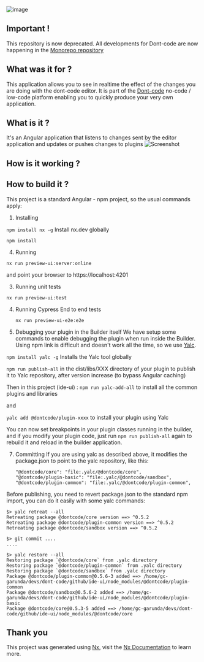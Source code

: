 ![image](https://dont-code.net/assets/logo-shadow-squared.png)
## Important !
This repository is now deprecated. All developments for Dont-code are now happening in the [Monorepo repository](https://github.com/dont-code/monorepo)

## What was it for ?

This application allows you to see in realtime the effect of the changes you are doing with the dont-code editor.
It is part of the [Dont-code](https://dont-code.net) no-code / low-code platform enabling you to quickly produce your very own application. 

## What is it ?
It's an Angular application that listens to changes sent by the editor application and updates or pushes changes to plugins
![Screenshot](https://dont-code.net/assets/Previewer%20Edit%20Task.png)

## How is it working ?

## How to build it ?
This project is a standard Angular - npm project, so the usual commands apply:

1. Installing

`npm install nx -g` Install nx.dev globally

`npm install`

4. Running

  `nx run preview-ui:server:online`

and point your browser to https://localhost:4201

3. Running unit tests

  `nx run preview-ui:test`

4. Running Cypress End to end tests

   `nx run preview-ui-e2e:e2e`

6. Debugging your plugin in the Builder itself
   We have setup some commands to enable debugging the plugin when run inside the Builder.
   Using npm link is difficult and doesn't work all the time, so we use [Yalc](https://github.com/wclr/yalc).

`npm install yalc -g` Installs the Yalc tool globally

`npm run publish-all` in the dist/libs/XXX directory of your plugin to publish it to Yalc repository, after version increase (to bypass Angular caching)

Then in this project (ide-ui) :
`npm run yalc-add-all` to install all the common plugins and libraries

and

`yalc add @dontcode/plugin-xxxx` to install your plugin using Yalc

You can now set breakpoints in your plugin classes running in the builder, and if you modify your plugin code, just run
`npm run publish-all` again to rebuild it and reload in the builder application.

7. Committing
   If you are using yalc as described above, it modifies the package.json to point to the yalc repository, like this:
   ```
   "@dontcode/core": "file:.yalc/@dontcode/core",
   "@dontcode/plugin-basic": "file:.yalc/@dontcode/sandbox",
   "@dontcode/plugin-common": "file:.yalc/@dontcode/plugin-common",
   ```

Before publishing, you need to revert package.json to the standard npm import, you can do it easily with some yalc commands:
```
$> yalc retreat --all
Retreating package @dontcode/core version ==> ^0.5.2
Retreating package @dontcode/plugin-common version ==> ^0.5.2
Retreating package @dontcode/sandbox version ==> ^0.5.2

$> git commit ....
....

$> yalc restore --all
Restoring package `@dontcode/core` from .yalc directory
Restoring package `@dontcode/plugin-common` from .yalc directory
Restoring package `@dontcode/sandbox` from .yalc directory
Package @dontcode/plugin-common@0.5.6-3 added ==> /home/gc-garunda/devs/dont-code/github/ide-ui/node_modules/@dontcode/plugin-common
Package @dontcode/sandbox@0.5.6-2 added ==> /home/gc-garunda/devs/dont-code/github/ide-ui/node_modules/@dontcode/plugin-basic
Package @dontcode/core@0.5.3-5 added ==> /home/gc-garunda/devs/dont-code/github/ide-ui/node_modules/@dontcode/core

```

## Thank you

This project was generated using [Nx](https://nx.dev), visit the [Nx Documentation](https://nx.dev/angular) to learn more.
